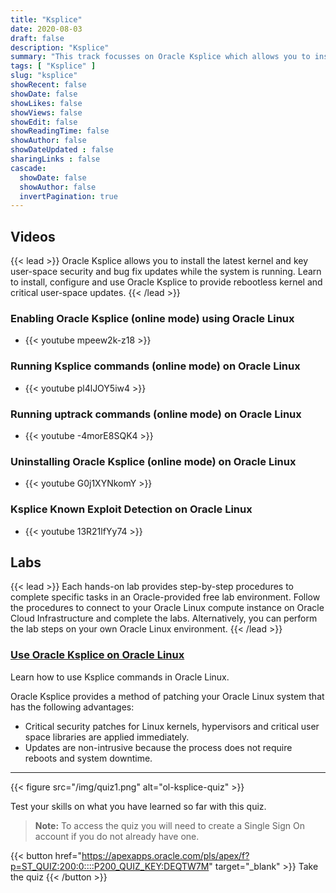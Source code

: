 ```yaml
---
title: "Ksplice"
date: 2020-08-03
draft: false
description: "Ksplice"
summary: "This track focusses on Oracle Ksplice which allows you to install the latest kernel and key user-space security and bug fix updates while the system is running. Learn to install, configure and use Oracle Ksplice to provide rebootless kernel and critical user-space updates."
tags: [ "Ksplice" ]
slug: "ksplice"
showRecent: false
showDate: false
showLikes: false
showViews: false
showEdit: false
showReadingTime: false
showAuthor: false
showDateUpdated : false
sharingLinks : false
cascade:
  showDate: false
  showAuthor: false
  invertPagination: true
---
```


## Videos

{{< lead >}} Oracle Ksplice allows you to install the latest kernel and key user-space security and bug fix updates while the system is running. Learn to install, configure and use Oracle Ksplice to provide rebootless kernel and critical user-space updates. {{< /lead >}}

### Enabling Oracle Ksplice (online mode) using Oracle Linux

- {{< youtube mpeew2k-z18 >}}

### Running Ksplice commands (online mode) on Oracle Linux

- {{< youtube pl4lJOY5iw4 >}}

### Running uptrack commands (online mode) on Oracle Linux

- {{< youtube -4morE8SQK4 >}}

### Uninstalling Oracle Ksplice (online mode) on Oracle Linux

- {{< youtube G0j1XYNkomY >}}

### Ksplice Known Exploit Detection on Oracle Linux

- {{< youtube 13R21lfYy74 >}}

## Labs

{{< lead >}} Each hands-on lab provides step-by-step procedures to complete specific tasks in an Oracle-provided free lab environment. Follow the procedures to connect to your Oracle Linux compute instance on Oracle Cloud Infrastructure and complete the labs. Alternatively, you can perform the lab steps on your own Oracle Linux environment. {{< /lead >}}

### [Use Oracle Ksplice on Oracle Linux](https://luna.oracle.com/lab/7bf9e1e8-691e-42d4-823d-6a0fad49791c)

Learn how to use Ksplice commands in Oracle Linux.

Oracle Ksplice provides a method of patching your Oracle Linux system that has the following advantages:

- Critical security patches for Linux kernels, hypervisors and critical user space libraries are applied immediately.
- Updates are non-intrusive because the process does not require reboots and system downtime.

---

{{< figure src="/img/quiz1.png" alt="ol-ksplice-quiz" >}}

Test your skills on what you have learned so far with this quiz.

> **Note:** To access the quiz you will need to create a Single Sign On account if you do not already have one.

{{< button href="https://apexapps.oracle.com/pls/apex/f?p=ST_QUIZ:200:0::::P200_QUIZ_KEY:DEQTW7M" target="_blank" >}}
Take the quiz
{{< /button >}}

